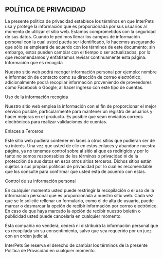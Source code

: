 ## POLÍTICA DE PRIVACIDAD

La presente política de privacidad establece los términos en que InterPets usa y protege la información que es proporcionada por sus usuarios al momento de utilizar el sitio web. Estamos comprometidos con la seguridad de sus datos. Cuando le pedimos llenar los campos de información personal con la cual usted pueda ser identificado, lo hacemos asegurando que sólo se empleará de acuerdo con los términos de este documento; sin embargo, estos pueden cambiar con el tiempo o ser actualizados, por lo que recomendamos y enfatizamos revisar continuamente esta página.
Información que es recogida

Nuestro sitio web podrá recoger información personal por ejemplo: nombre e  información de contacto como  su dirección de correo electrónico; adicionalmente podrá recopilar información proveniendo de proveedores como Facebook o Google, al hacer ingreso con este tipo de cuentas. 

Uso de la información recogida

Nuestro sitio web emplea la información con el fin de proporcionar el mejor servicio posible, particularmente para mantener un registro de usuarios y hacer mejoras en el producto.  Es posible que sean enviados correos electrónicos para realizar validaciones de cuentas.

Enlaces a Terceros

Este sitio web pudiera contener en laces a otros sitios que pudieran ser de su interés. Una vez que usted de clic en estos enlaces y abandone nuestra página, ya no tenemos control sobre al sitio al que es redirigido y por lo tanto no somos responsables de los términos o privacidad ni de la protección de sus datos en esos otros sitios terceros. Dichos sitios están sujetos a sus propias políticas de privacidad por lo cual es recomendable que los consulte para confirmar que usted está de acuerdo con estas.

Control de su información personal

En cualquier momento usted puede restringir la recopilación o el uso de la información personal que es proporcionada a nuestro sitio web.  Cada vez que se le solicite rellenar un formulario, como el de alta de usuario, puede marcar o desmarcar la opción de recibir información por correo electrónico.  En caso de que haya marcado la opción de recibir nuestro boletín o publicidad usted puede cancelarla en cualquier momento.

Esta compañía no venderá, cederá ni distribuirá la información personal que es recopilada sin su consentimiento, salvo que sea requerido por un juez con un orden judicial.

InterPets Se reserva el derecho de cambiar los términos de la presente Política de Privacidad en cualquier momento.